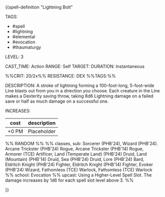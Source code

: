 {{spell-definition "Lightning Bolt"

TAGS: 
  - #spell
  - #lightning
  - #elemental
  - #evocation 
  - #thaumaturgy 

LEVEL: 3

CAST_TIME: Action
RANGE: Self
TARGET: 
DURATION: Instantaneous

%%CRIT: 20/2x%%
RESISTANCE: DEX
%%TAGS:%%

DESCRIPTION:
A stroke of lightning forming a 100-foot-long, 5-foot-wide Line blasts out from you in a direction you choose. Each creature in the Line makes a Dexterity saving throw, taking 8d6 Lightning damage on a failed save or half as much damage on a successful one.

INCREASES:

| cost  | description |
| ----- | ----------- |
| +0 PM | Placeholder |


%% RANDOM
%%
%% classes, sub: Sorcerer (PHB'24), Wizard (PHB'24). Arcane Trickster (PHB'24) Rogue, Arcane Trickster (PHB'14) Rogue, Armorer (TCE) Artificer, Land (Temperate Land) (PHB'24) Druid, Land (Mountain) (PHB'14) Druid, Sea (PHB'24) Druid, Lore (PHB'24) Bard, Eldritch Knight (PHB'24) Fighter, Eldritch Knight (PHB'14) Fighter, Evoker (PHB'24) Wizard, Fathomless (TCE) Warlock, Fathomless (TCE) Warlock
%% school: Evocation
%% upcast: Using a Higher-Level Spell Slot. The damage increases by 1d6 for each spell slot level above 3.
%%


}}